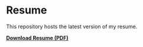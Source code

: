 # Resume

This repository hosts the latest version of my resume.

**[Download Resume (PDF)](https://Ansh2099.github.io/Resume/resume.pdf)**
